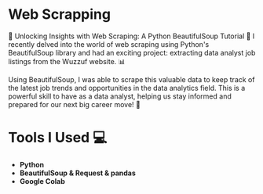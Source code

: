 # Web Scrapping
🚀 Unlocking Insights with Web Scraping: A Python BeautifulSoup Tutorial 🐍
I recently delved into the world of web scraping using Python's BeautifulSoup library and 
had an exciting project: extracting data analyst job listings from the Wuzzuf website. 📊

Using BeautifulSoup, I was able to scrape this valuable data to keep track of the latest job trends 
and opportunities in the data analytics field. This is a powerful skill to have as a data analyst, 
helping us stay informed and prepared for our next big career move! 🚀

# Tools I Used 💻

- **Python** 
- **BeautifulSoup & Request & pandas** 
- **Google Colab** 
